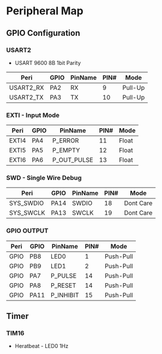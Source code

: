 # Peripheral Map

## GPIO Configuration

### **USART2**
 - USART 9600 8B 1bit Parity

| Peri      | GPIO | PinName | PIN# | Mode    |
| --------- | ---- | ------- | ---- | ------- |
| USART2_RX | PA2  | RX      | 9    | Pull-Up |
| USART2_TX | PA3  | TX      | 10   | Pull-Up |

### **EXTI** - Input Mode
| Peri  | GPIO | PinName     | PIN# | Mode    |
| ----- | ---- | ----------- | ---- | ------- |
| EXTI4 | PA4  | P_ERROR     | 11   | Float   |
| EXTI5 | PA5  | P_EMPTY     | 12   | Float   |
| EXTI6 | PA6  | P_OUT_PULSE | 13   | Float   |

### **SWD** - Single Wire Debug
| Peri      | GPIO  | PinName | PIN# | Mode      |
| --------- | ----- | ------- | ---- | --------- |
| SYS_SWDIO | PA14  | SWDIO   | 18   | Dont Care |
| SYS_SWCLK | PA13  | SWCLK   | 19   | Dont Care |

### **GPIO OUTPUT**
| Peri | GPIO | PinName   | PIN# | Mode      |
| ---- | ---- | --------- | ---- | --------  |
| GPIO | PB8  | LED0      | 1    | Push-Pull |
| GPIO | PB9  | LED1      | 2    | Push-Pull |
| GPIO | PA7  | P_PULSE   | 14   | Push-Pull |
| GPIO | PA8  | P_RESET   | 14   | Push-Pull |
| GPIO | PA11 | P_INHIBIT | 15   | Push-Pull |

## Timer

### **TIM16**
 - Heratbeat - LED0 1Hz 